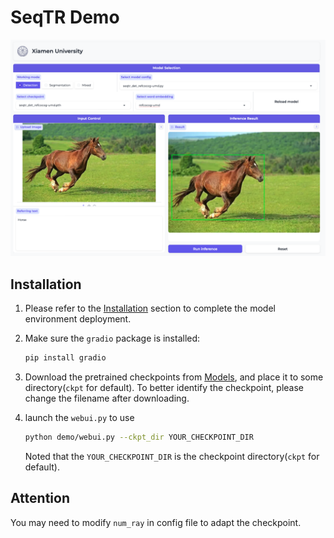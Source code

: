 # SeqTR Demo

![DEMO](../teaser/webui.png)

## Installation

1. Please refer to the [Installation](../README.md#installation) section to complete the model environment deployment.

2. Make sure the `gradio` package is installed:
   ```bash
   pip install gradio
   ```
3. Download the pretrained checkpoints from [Models](../README.md#models), and place it to some directory(`ckpt` for default). To better identify the checkpoint, please change the filename after downloading.
4. launch the `webui.py` to use
   ```bash
   python demo/webui.py --ckpt_dir YOUR_CHECKPOINT_DIR
   ```
   Noted that the `YOUR_CHECKPOINT_DIR` is the checkpoint directory(`ckpt` for default).

## Attention

You may need to modify `num_ray` in config file to adapt the checkpoint.
